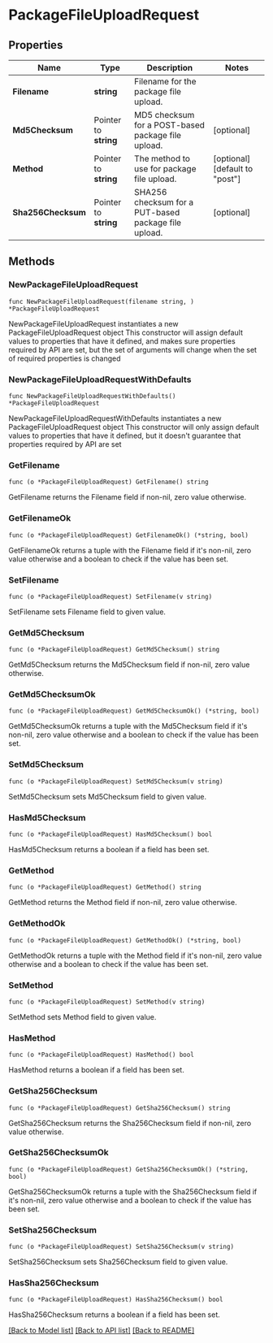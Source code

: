 # PackageFileUploadRequest

## Properties

Name | Type | Description | Notes
------------ | ------------- | ------------- | -------------
**Filename** | **string** | Filename for the package file upload. | 
**Md5Checksum** | Pointer to **string** | MD5 checksum for a POST-based package file upload. | [optional] 
**Method** | Pointer to **string** | The method to use for package file upload. | [optional] [default to "post"]
**Sha256Checksum** | Pointer to **string** | SHA256 checksum for a PUT-based package file upload. | [optional] 

## Methods

### NewPackageFileUploadRequest

`func NewPackageFileUploadRequest(filename string, ) *PackageFileUploadRequest`

NewPackageFileUploadRequest instantiates a new PackageFileUploadRequest object
This constructor will assign default values to properties that have it defined,
and makes sure properties required by API are set, but the set of arguments
will change when the set of required properties is changed

### NewPackageFileUploadRequestWithDefaults

`func NewPackageFileUploadRequestWithDefaults() *PackageFileUploadRequest`

NewPackageFileUploadRequestWithDefaults instantiates a new PackageFileUploadRequest object
This constructor will only assign default values to properties that have it defined,
but it doesn't guarantee that properties required by API are set

### GetFilename

`func (o *PackageFileUploadRequest) GetFilename() string`

GetFilename returns the Filename field if non-nil, zero value otherwise.

### GetFilenameOk

`func (o *PackageFileUploadRequest) GetFilenameOk() (*string, bool)`

GetFilenameOk returns a tuple with the Filename field if it's non-nil, zero value otherwise
and a boolean to check if the value has been set.

### SetFilename

`func (o *PackageFileUploadRequest) SetFilename(v string)`

SetFilename sets Filename field to given value.


### GetMd5Checksum

`func (o *PackageFileUploadRequest) GetMd5Checksum() string`

GetMd5Checksum returns the Md5Checksum field if non-nil, zero value otherwise.

### GetMd5ChecksumOk

`func (o *PackageFileUploadRequest) GetMd5ChecksumOk() (*string, bool)`

GetMd5ChecksumOk returns a tuple with the Md5Checksum field if it's non-nil, zero value otherwise
and a boolean to check if the value has been set.

### SetMd5Checksum

`func (o *PackageFileUploadRequest) SetMd5Checksum(v string)`

SetMd5Checksum sets Md5Checksum field to given value.

### HasMd5Checksum

`func (o *PackageFileUploadRequest) HasMd5Checksum() bool`

HasMd5Checksum returns a boolean if a field has been set.

### GetMethod

`func (o *PackageFileUploadRequest) GetMethod() string`

GetMethod returns the Method field if non-nil, zero value otherwise.

### GetMethodOk

`func (o *PackageFileUploadRequest) GetMethodOk() (*string, bool)`

GetMethodOk returns a tuple with the Method field if it's non-nil, zero value otherwise
and a boolean to check if the value has been set.

### SetMethod

`func (o *PackageFileUploadRequest) SetMethod(v string)`

SetMethod sets Method field to given value.

### HasMethod

`func (o *PackageFileUploadRequest) HasMethod() bool`

HasMethod returns a boolean if a field has been set.

### GetSha256Checksum

`func (o *PackageFileUploadRequest) GetSha256Checksum() string`

GetSha256Checksum returns the Sha256Checksum field if non-nil, zero value otherwise.

### GetSha256ChecksumOk

`func (o *PackageFileUploadRequest) GetSha256ChecksumOk() (*string, bool)`

GetSha256ChecksumOk returns a tuple with the Sha256Checksum field if it's non-nil, zero value otherwise
and a boolean to check if the value has been set.

### SetSha256Checksum

`func (o *PackageFileUploadRequest) SetSha256Checksum(v string)`

SetSha256Checksum sets Sha256Checksum field to given value.

### HasSha256Checksum

`func (o *PackageFileUploadRequest) HasSha256Checksum() bool`

HasSha256Checksum returns a boolean if a field has been set.


[[Back to Model list]](../README.md#documentation-for-models) [[Back to API list]](../README.md#documentation-for-api-endpoints) [[Back to README]](../README.md)


